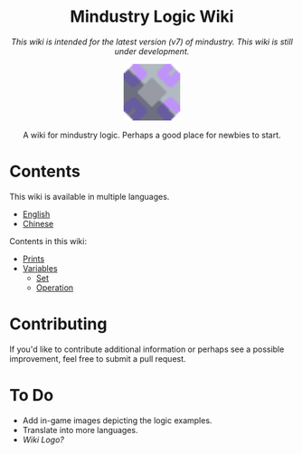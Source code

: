 <h1 align="center">Mindustry Logic Wiki</h1>
<p align="center" style="font-style:italic">
This wiki is intended for the latest version (v7) of mindustry. This wiki is still under development.
</p>
<p align="center">
  <img src="https://raw.githubusercontent.com/Anuken/Mindustry/master/core/assets-raw/sprites/blocks/logic/micro-processor.png" width="100">
</p>
<p align="center">
A wiki for mindustry logic.
Perhaps a good place for newbies to start.
</p>
<div></div>



# Contents

This wiki is available in multiple languages.
- [English](README.md)
- [Chinese](CN/README_CN.md)

Contents in this wiki:
- [Prints](EN/print.md)
- [Variables](EN/variables.md)
    - [Set](EN/set.md)
    - [Operation](EN/op.md)


# Contributing

If you'd like to contribute additional information or perhaps see a possible improvement,
feel free to submit a pull request.

# To Do

- Add in-game images depicting the logic examples.
- Translate into more languages.
- *Wiki Logo?*
